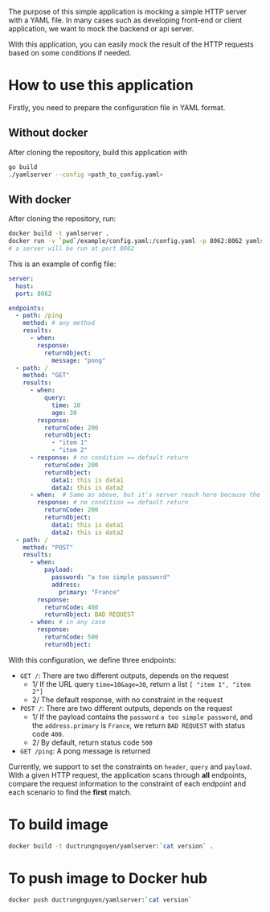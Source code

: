 The purpose of this simple application is mocking a simple HTTP server with a YAML file.
In many cases such as developing front-end or client application, we want to mock the backend or api server.

With this application, you can easily mock the result of the HTTP requests based on some conditions if needed.

# How to use this application

Firstly, you need to prepare the configuration file in YAML format.

## Without docker
After cloning the repository, build this application with
```bash
go build
./yamlserver --config <path_to_config.yaml>
```

## With docker
After cloning the repository, run:
```bash
docker build -t yamlserver .
docker run -v `pwd`/example/config.yaml:/config.yaml -p 8062:8062 yamlserver
# a server will be run at port 8062
```

This is an example of config file:
```yaml
server:
  host:
  port: 8062

endpoints:
  - path: /ping
    method: # any method
    results:
      - when:
        response:
          returnObject:
            message: "pong"
  - path: /
    method: "GET"
    results:
      - when:
          query:
            time: 10
            age: 30
        response:
          returnCode: 200
          returnObject:
            - "item 1"
            - "item 2"
      - response: # no condition == default return
          returnCode: 200
          returnObject:
            data1: this is data1
            data2: this is data2
      - when:  # Same as above, but it's nerver reach here because the above item matched
        response: # no condition == default return
          returnCode: 200
          returnObject:
            data1: this is data1
            data2: this is data2
  - path: /
    method: "POST"
    results:
      - when:
          payload:
            password: "a too simple password"
            address:
              primary: "France"
        response:
          returnCode: 400
          returnObject: BAD REQUEST
      - when: # in any case
        response:
          returnCode: 500
          returnObject: 
```

With this configuration, we define three endpoints:
- `GET /`: There are two different outputs, depends on the request
  * 1/ If the URL query `time=10&age=30`, return a list `[ "item 1", "item 2"]`
  * 2/ The default response, with no constraint in the request
- `POST /`: There are two different outputs, depends on the request
  * 1/ If the payload contains the `password` `a too simple password`, and the `address.primary` is `France`, we return `BAD REQUEST` with status code `400`.
  * 2/ By default, return status code `500`
- `GET /ping`: A pong message is returned

Currently, we support to set the constraints on `header`, `query` and `payload`.
With a given HTTP request, the application scans through **all** endpoints, compare the request information to the constraint of each endpoint and each scenario to find the **first** match.


# To build image
```bash
docker build -t ductrungnguyen/yamlserver:`cat version` .
```

# To push image to Docker hub
```bash
docker push ductrungnguyen/yamlserver:`cat version` 
```